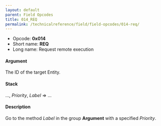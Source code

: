 ```yaml
---
layout: default
parent: Field Opcodes
title: 014_REQ
permalink: /technicalreference/field/field-opcodes/014-req/
---
```


-   Opcode: **0x014**
-   Short name: **REQ**
-   Long name: Request remote execution

#### Argument

The ID of the target Entity.

#### Stack

..., *Priority*, *Label* =&gt; ...

#### Description

Go to the method *Label* in the group **Argument** with a specified *Priority*.
